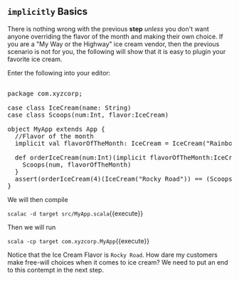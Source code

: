 ## `implicitly` Basics

There is nothing wrong with the previous **step** _unless_ you don't want anyone overriding the flavor of the month and making their own choice.  If you are a "My Way or the Highway" ice cream vendor, then the previous scenario is not for you, the following will show that it is easy to plugin your favorite ice cream.

Enter the following into your editor:

<pre class="file" data-filename="src/MyApp.scala" data-target="replace">

package com.xyzcorp;

case class IceCream(name: String)
case class Scoops(num:Int, flavor:IceCream)

object MyApp extends App {
  //Flavor of the month
  implicit val flavorOfTheMonth: IceCream = IceCream("Rainbow Sherbet")

  def orderIceCream(num:Int)(implicit flavorOfTheMonth:IceCream) = {
    Scoops(num, flavorOfTheMonth)
  }
  assert(orderIceCream(4)(IceCream("Rocky Road")) == (Scoops(4, IceCream("Rocky Road"))))
}
</pre>

We will then compile

`scalac -d target src/MyApp.scala`{{execute}}

Then we will run

`scala -cp target com.xyzcorp.MyApp`{{execute}}

Notice that the Ice Cream Flavor is `Rocky Road`. How dare my customers make free-will choices when it comes to ice cream? We need to put an end to this contempt in the next step.
